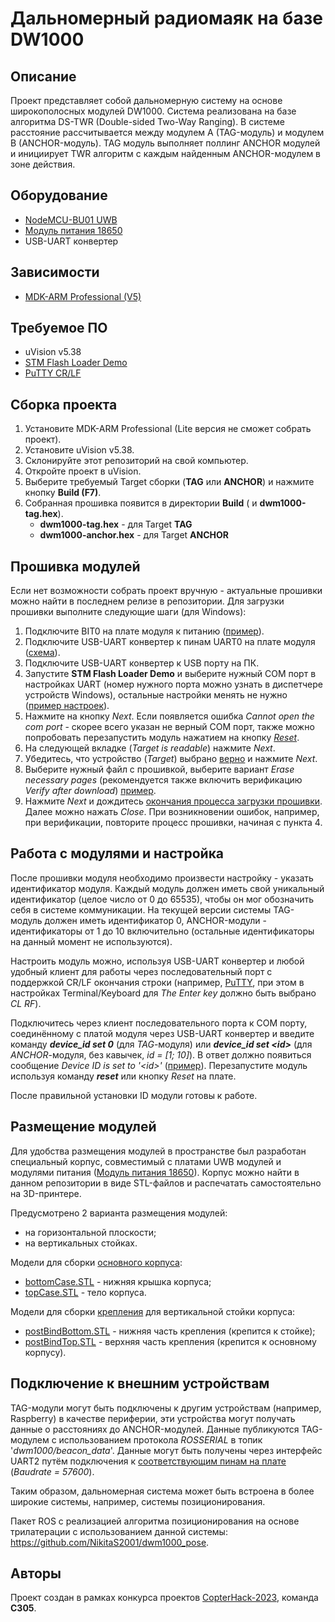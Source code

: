 # Дальномерный радиомаяк на базе DW1000

## Описание

Проект представляет собой дальномерную систему на основе широкополосных модулей DW1000. Система реализована на базе алгоритма DS-TWR (Double-sided Two-Way Ranging). В системе расстояние рассчитывается между модулем A (TAG-модуль) и модулем B (ANCHOR-модуль). TAG модуль выполняет поллинг ANCHOR модулей и инициирует TWR алгоритм с каждым найденным ANCHOR-модулем в зоне действия.

## Оборудование

- [NodeMCU-BU01 UWB](https://aliexpress.ru/item/1005001571575318.html)
- [Модуль питания 18650](https://aliexpress.ru/item/1005002567437294.html)
- USB-UART конвертер

## Зависимости

- [MDK-ARM Professional (V5)](https://www.keil.com/demo/eval/arm.htm)

## Требуемое ПО

- uVision v5.38
- [STM Flash Loader Demo](https://www.st.com/en/development-tools/flasher-stm32.html#get-software)
- [PuTTY CR/LF](https://www.grzegorz.net/pliki/putty-crlf.zip)

## Сборка проекта

1. Установите MDK-ARM Professional (Lite версия не сможет собрать проект).
2. Установите uVision v5.38.
3. Склонируйте этот репозиторий на свой компьютер.
4. Откройте проект в uVision.
5. Выберите требуемый Target сборки (**TAG** или **ANCHOR**) и нажмите кнопку **Build (F7)**.
6. Собранная прошивка появится в директории **Build** ( и **dwm1000-tag.hex**).
   - **dwm1000-tag.hex** - для Target **TAG**
   - **dwm1000-anchor.hex** - для Target **ANCHOR**

## Прошивка модулей

Если нет возможности собрать проект вручную - актуальные прошивки можно найти в последнем релизе в репозитории.
Для загрузки прошивки выполните следующие шаги (для Windows):

1. Подключите BIT0 на плате модуля к питанию ([пример](https://imgur.com/a/wGIee8n)).
2. Подключите USB-UART конвертер к пинам UART0 на плате модуля ([схема](https://imgur.com/a/axm2B0i)).
3. Подключите USB-UART конвертер к USB порту на ПК.
4. Запустите **STM Flash Loader Demo** и выберите нужный COM порт в настройках UART (номер нужного порта можно узнать в диспетчере устройств Windows), остальные настройки менять не нужно ([пример настроек](https://imgur.com/a/PkMRx6a)).
5. Нажмите на кнопку *Next*. Если появляется ошибка *Cannot open the com port* - скорее всего указан не верный COM порт, также можно попробовать перезапустить модуль нажатием на кнопку [*Reset*](https://imgur.com/a/UnVmjwr).
6. На следующей вкладке (*Target is readable*) нажмите *Next*.
7. Убедитесь, что устройство (*Target*) выбрано [верно](https://imgur.com/a/uEidQcN) и нажмите *Next*.
8. Выберите нужный файл с прошивкой, выберите вариант *Erase necessary pages* (рекомендуется также включить верификацию *Verify after download*) [пример](https://imgur.com/a/cx4S0in).
9. Нажмите *Next* и дождитесь [окончания процесса загрузки прошивки](https://imgur.com/a/233zFzv). Далее можно нажать *Close*. При возникновении ошибок, например, при верификации, повторите процесс прошивки, начиная с пункта 4.

## Работа с модулями и настройка

После прошивки модуля необходимо произвести настройку - указать идентификатор модуля. Каждый модуль должен иметь свой уникальный идентификатор (целое число от 0 до 65535), чтобы он мог обозначить себя в системе коммуникации. На текущей версии системы TAG-модуль должен иметь идентификатор 0, ANCHOR-модули - идентификаторы от 1 до 10 включительно (остальные идентификаторы на данный момент не используются).

Настроить модуль можно, используя USB-UART конвертер и любой удобный клиент для работы через последовательный порт с поддержкой CR/LF окончания строки (например, [PuTTY](https://www.grzegorz.net/pliki/putty-crlf.zip), при этом в настройках Terminal/Keyboard для *The Enter key* должно быть выбрано *CL RF*).

Подключитесь через клиент последовательного порта к COM порту, соединённому с платой модуля через USB-UART конвертер и введите команду ***device_id set 0*** (для *TAG*-модуля) или ***device_id set \<id\>*** (для *ANCHOR*-модуля, без кавычек, *id = [1; 10]*). В ответ должно появиться сообщение *Device ID is set to '\<id\>'* ([пример](https://imgur.com/a/QvDkmbL)). Перезапустите модуль используя команду ***reset*** или кнопку *Reset* на плате.

После правильной установки ID модули готовы к работе.

## Размещение модулей

Для удобства размещения модулей в пространстве был разработан специальный корпус, совместимый с платами UWB модулей и модулями питания ([Модуль питания 18650](https://aliexpress.ru/item/1005002567437294.html)). Корпус можно найти в данном репозитории в виде STL-файлов и распечатать самостоятельно на 3D-принтере.

Предусмотрено 2 варианта размещения модулей:

- на горизонтальной плоскости;
- на вертикальных стойках.

Модели для сборки [основного корпуса](https://imgur.com/a/3Poopat):

- [bottomCase.STL](3D/bottomCase.STL) - нижняя крышка корпуса;
- [topCase.STL](3D/bottomCase.STL) - тело корпуса.

Модели для сборки [крепления](https://imgur.com/a/95MaVy1) для вертикальной стойки корпуса:

- [postBindBottom.STL](3D/postBindBottom.STL) - нижняя часть крепления (крепится к стойке);
- [postBindTop.STL](3D/postBindTop.STL) - верхняя часть крепления (крепится к основному корпусу).

## Подключение к внешним устройствам

TAG-модули могут быть подключены к другим устройствам (например, Raspberry) в качестве периферии, эти устройства могут получать данные о расстояниях до ANCHOR-модулей. Данные публикуются TAG-модулем с использованием протокола *ROSSERIAL* в топик '*dwm1000/beacon_data*'. Данные могут быть получены через интерфейс UART2 путём подключения к [соответствующим пинам на плате](https://imgur.com/a/1x2JMcx) (*Baudrate = 57600*).

Таким образом, дальномерная система может быть встроена в более широкие системы, например, системы позиционирования.

Пакет ROS с реализацией алгоритма позиционирования на основе трилатерации с использованием данной системы: https://github.com/NikitaS2001/dwm1000_pose.

## Авторы

Проект создан в рамках конкурса проектов [CopterHack-2023](https://github.com/CopterExpress/clover/blob/master/docs/ru/copterhack2023.md), команда **C305**.
